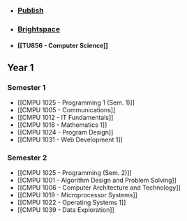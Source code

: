 - ### [Publish](https://timetables.tudublin.ie/timetables)
- ### [Brightspace](https://brightspace.tudublin.ie/d2l/home)
- #### [[TU856 - Computer Science]]
## Year 1
### Semester 1
- [[CMPU 1025 - Programming 1 (Sem. 1)]]
- [[CMPU 1005  - Communications]]
- [[CMPU 1012 - IT Fundamentals]]
- [[CMPU 1018 - Mathematics 1]]
- [[CMPU 1024 - Program Design]]
- [[CMPU 1031 - Web Development 1]]

### Semester 2
- [[CMPU 1025 - Programming (Sem. 2)]]
- [[CMPU 1001 - Algorithm Design and Problem Solving]]
- [[CMPU 1006 - Computer Architecture and Technology]]
- [[CMPU 1019 - Microprocessor Systems]]
- [[CMPU 1022 - Operating Systems 1]]
- [[CMPU 1039 - Data Exploration]]